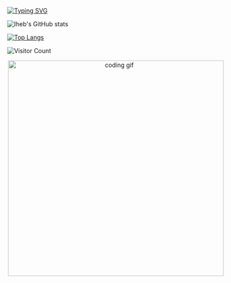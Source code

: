 [![Typing SVG](https://readme-typing-svg.herokuapp.com?font=Fira+Code&size=24&duration=3000&pause=1000&color=4CAF50&vCenter=true&width=1200&lines=Hello%2C+I'm+Iheb+Lafi+a+Software+Architecture+Engineer+%7C+Fullstack+Dev+%7C+DevOps+Enthusiast)](https://git.io/typing-svg)


![Iheb's GitHub stats](https://github-readme-stats.vercel.app/api?username=iheblafi&show_icons=true&theme=tokyonight)


[![Top Langs](https://github-readme-stats.vercel.app/api/top-langs/?username=iheblafi&layout=compact)](https://github.com/anuraghazra/github-readme-stats)

![Visitor Count](https://komarev.com/ghpvc/?username=iheblafi&style=flat-square&color=blue)

<p align="center">
  <img src="https://media.giphy.com/media/qgQUggAC3Pfv687qPC/giphy.gif" alt="coding gif" width="500"/>
</p>
